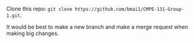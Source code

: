 Clone this repo: `git clone https://github.com/bmai1/CMPE-131-Group-1.git`.

It would be best to make a new branch and make a merge request when making big changes.
